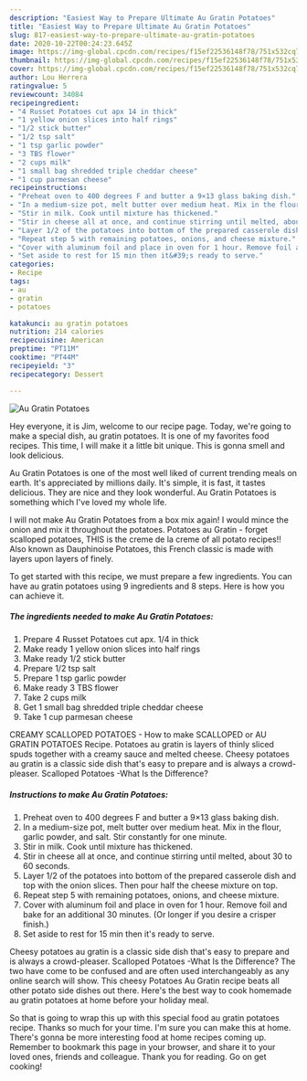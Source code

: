 ```yaml
---
description: "Easiest Way to Prepare Ultimate Au Gratin Potatoes"
title: "Easiest Way to Prepare Ultimate Au Gratin Potatoes"
slug: 817-easiest-way-to-prepare-ultimate-au-gratin-potatoes
date: 2020-10-22T00:24:23.645Z
image: https://img-global.cpcdn.com/recipes/f15ef22536148f78/751x532cq70/au-gratin-potatoes-recipe-main-photo.jpg
thumbnail: https://img-global.cpcdn.com/recipes/f15ef22536148f78/751x532cq70/au-gratin-potatoes-recipe-main-photo.jpg
cover: https://img-global.cpcdn.com/recipes/f15ef22536148f78/751x532cq70/au-gratin-potatoes-recipe-main-photo.jpg
author: Lou Herrera
ratingvalue: 5
reviewcount: 34084
recipeingredient:
- "4 Russet Potatoes cut apx 14 in thick"
- "1 yellow onion slices into half rings"
- "1/2 stick butter"
- "1/2 tsp salt"
- "1 tsp garlic powder"
- "3 TBS flower"
- "2 cups milk"
- "1 small bag shredded triple cheddar cheese"
- "1 cup parmesan cheese"
recipeinstructions:
- "Preheat oven to 400 degrees F and butter a 9×13 glass baking dish."
- "In a medium-size pot, melt butter over medium heat. Mix in the flour, garlic powder, and salt. Stir constantly for one minute."
- "Stir in milk. Cook until mixture has thickened."
- "Stir in cheese all at once, and continue stirring until melted, about 30 to 60 seconds."
- "Layer 1/2 of the potatoes into bottom of the prepared casserole dish and top with the onion slices. Then pour half the cheese mixture on top."
- "Repeat step 5 with remaining potatoes, onions, and cheese mixture."
- "Cover with aluminum foil and place in oven for 1 hour. Remove foil and bake for an additional 30 minutes. (Or longer if you desire a crisper finish.)"
- "Set aside to rest for 15 min then it&#39;s ready to serve."
categories:
- Recipe
tags:
- au
- gratin
- potatoes

katakunci: au gratin potatoes 
nutrition: 214 calories
recipecuisine: American
preptime: "PT11M"
cooktime: "PT44M"
recipeyield: "3"
recipecategory: Dessert

---
```



![Au Gratin Potatoes](https://img-global.cpcdn.com/recipes/f15ef22536148f78/751x532cq70/au-gratin-potatoes-recipe-main-photo.jpg)

Hey everyone, it is Jim, welcome to our recipe page. Today, we're going to make a special dish, au gratin potatoes. It is one of my favorites food recipes. This time, I will make it a little bit unique. This is gonna smell and look delicious.

Au Gratin Potatoes is one of the most well liked of current trending meals on earth. It's appreciated by millions daily. It's simple, it is fast, it tastes delicious. They are nice and they look wonderful. Au Gratin Potatoes is something which I've loved my whole life.

I will not make Au Gratin Potatoes from a box mix again! I would mince the onion and mix it throughout the potatoes. Potatoes au Gratin - forget scalloped potatoes, THIS is the creme de la creme of all potato recipes!! Also known as Dauphinoise Potatoes, this French classic is made with layers upon layers of finely.


To get started with this recipe, we must prepare a few ingredients. You can have au gratin potatoes using 9 ingredients and 8 steps. Here is how you can achieve it.

<!--inarticleads1-->

##### The ingredients needed to make Au Gratin Potatoes:

1. Prepare 4 Russet Potatoes cut apx. 1/4 in thick
1. Make ready 1 yellow onion slices into half rings
1. Make ready 1/2 stick butter
1. Prepare 1/2 tsp salt
1. Prepare 1 tsp garlic powder
1. Make ready 3 TBS flower
1. Take 2 cups milk
1. Get 1 small bag shredded triple cheddar cheese
1. Take 1 cup parmesan cheese


CREAMY SCALLOPED POTATOES - How to make SCALLOPED or AU GRATIN POTATOES Recipe. Potatoes au gratin is layers of thinly sliced spuds together with a creamy sauce and melted cheese. Cheesy potatoes au gratin is a classic side dish that&#39;s easy to prepare and is always a crowd-pleaser. Scalloped Potatoes -What Is the Difference? 

<!--inarticleads2-->

##### Instructions to make Au Gratin Potatoes:

1. Preheat oven to 400 degrees F and butter a 9×13 glass baking dish.
1. In a medium-size pot, melt butter over medium heat. Mix in the flour, garlic powder, and salt. Stir constantly for one minute.
1. Stir in milk. Cook until mixture has thickened.
1. Stir in cheese all at once, and continue stirring until melted, about 30 to 60 seconds.
1. Layer 1/2 of the potatoes into bottom of the prepared casserole dish and top with the onion slices. Then pour half the cheese mixture on top.
1. Repeat step 5 with remaining potatoes, onions, and cheese mixture.
1. Cover with aluminum foil and place in oven for 1 hour. Remove foil and bake for an additional 30 minutes. (Or longer if you desire a crisper finish.)
1. Set aside to rest for 15 min then it&#39;s ready to serve.


Cheesy potatoes au gratin is a classic side dish that&#39;s easy to prepare and is always a crowd-pleaser. Scalloped Potatoes -What Is the Difference? The two have come to be confused and are often used interchangeably as any online search will show. This cheesy Potatoes Au Gratin recipe beats all other potato side dishes out there. Here&#39;s the best way to cook homemade au gratin potatoes at home before your holiday meal. 

So that is going to wrap this up with this special food au gratin potatoes recipe. Thanks so much for your time. I'm sure you can make this at home. There's gonna be more interesting food at home recipes coming up. Remember to bookmark this page in your browser, and share it to your loved ones, friends and colleague. Thank you for reading. Go on get cooking!
